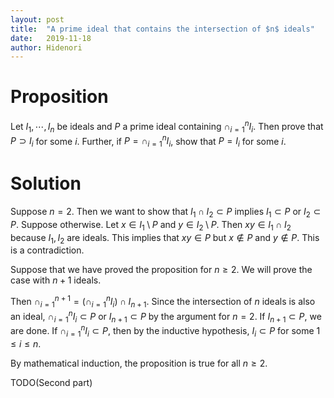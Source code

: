 ```yaml
---
layout: post
title:  "A prime ideal that contains the intersection of $n$ ideals"
date:   2019-11-18
author: Hidenori
---
```


# Proposition
Let $I_1, \cdots, I_n$ be ideals and $P$ a prime ideal containing $\cap_{i=1}^{n} I_i$.
Then prove that $P \supset I_i$ for some $i$.
Further, if $P = \cap_{i=1}^{n} I_i$, show that $P = I_i$ for some $i$.

# Solution
Suppose $n = 2$.
Then we want to show that $I_1 \cap I_2 \subset P$ implies $I_1 \subset P$ or $I_2 \subset P$.
Suppose otherwise.
Let $x \in I_1 \setminus P$ and $y \in I_2 \setminus P$.
Then $xy \in I_1 \cap I_2$ because $I_1, I_2$ are ideals.
This implies that $xy \in P$ but $x \notin P$ and $y \notin P$.
This is a contradiction.

Suppose that we have proved the proposition for $n \geq 2$.
We will prove the case with $n + 1$ ideals.

Then $\cap_{i=1}^{n + 1} = (\cap_{i=1}^{n} I_i) \cap I_{n + 1}$.
Since the intersection of $n$ ideals is also an ideal, $\cap_{i=1}^{n} I_i \subset P$ or $I_{n + 1} \subset P$ by the argument for $n = 2$.
If $I_{n + 1} \subset P$, we are done.
If $\cap_{i=1}^{n} I_i \subset P$, then by the inductive hypothesis, $I_i \subset P$ for some $1 \leq i \leq n$.

By mathematical induction, the proposition is true for all $n \geq 2$.

TODO(Second part)
